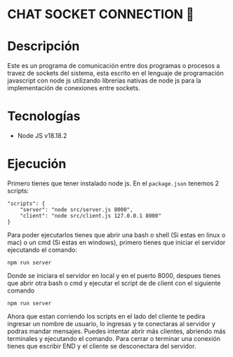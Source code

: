# CHAT SOCKET CONNECTION 🔌

# Descripción 
Este es un programa de comunicación entre dos programas o procesos a travez de sockets del sistema, esta escrito en el lenguaje de programación javascript con node js utilizando librerias nativas de node js para la implementación de conexiones entre sockets.

# Tecnologías
- Node JS v18.18.2

# Ejecución
Primero tienes que tener instalado node js. En el `package.json` tenemos 2 scripts:

    "scripts": {
        "server": "node src/server.js 8000",
        "client": "node src/client.js 127.0.0.1 8000"
    }


Para poder ejecutarlos tienes que abrir una bash o shell (Si estas en linux o mac) o un cmd (Si estas en windows), primero tienes que iniciar el servidor ejecutando el comando:

    npm run server

Donde se iniciara el servidor en local y en el puerto 8000, despues tienes que abrir otra bash o cmd y ejecutar el script de de client con el siguiente comando

    npm run server

Ahora que estan corriendo los scripts en el lado del cliente te pedira ingresar un nombre de usuario, lo ingresas y te conectaras al servidor y podras mandar mensajes.
Puedes intentar abrir más clientes, abriendo más terminales y ejecutando el comando. Para cerrar o terminar una conexión tienes que escribir END y el cliente se desconectara del servidor.